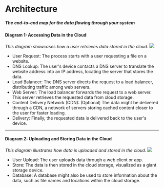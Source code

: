 # Architecture
##### *The end-to-end map for the data flowing through your system*

#### Diagram 1: Accessing Data in the Cloud
*This diagram showcases how a user retrieves data stored in the cloud.*
<img src="https://i.imgur.com/hnDrevg.png"/>

- User Request: The process starts with a user requesting a file on a website.
- DNS Lookup: The user's device contacts a DNS server to translate the website address into an IP address, locating the server that stores the data.
- Load Balancer: The DNS server directs the request to a load balancer, distributing traffic among web servers.
- Web Server: The load balancer forwards the request to a web server. This server retrieves the requested data from cloud storage.
- Content Delivery Network (CDN): (Optional) The data might be delivered through a CDN, a network of servers storing cached content closer to the user for faster loading.
- Delivery: Finally, the requested data is delivered back to the user's device.

<hr>

#### Diagram 2: Uploading and Storing Data in the Cloud
*This diagram illustrates how data is uploaded and stored in the cloud.*
<img src="https://i.imgur.com/yEDZctC.png"/>

- User Upload: The user uploads data through a web client or app.
- Store: The data is then stored in the cloud storage, visualized as a giant storage device.
- Database: A database might also be used to store information about the data, such as file names and locations within the cloud storage.

